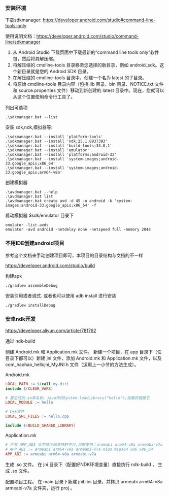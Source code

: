 
### 安装环境

下载sdkmanager: https://developer.android.com/studio#command-line-tools-only

使用说明文档：https://developer.android.com/studio/command-line/sdkmanager

1. 从 Android Studio 下载页面中下载最新的“command line tools only”软件包，然后将其解压缩。
2. 将解压缩的 cmdline-tools 目录移至您选择的新目录，例如 android_sdk。这个新目录就是您的 Android SDK 目录。
3. 在解压缩的 cmdline-tools 目录中，创建一个名为 latest 的子目录。
4. 将原始 cmdline-tools 目录内容（包括 lib 目录、bin 目录、NOTICE.txt 文件和 source.properties 文件）移动到新创建的 latest 目录中。现在，您就可以从这个位置使用命令行工具了。


列出可选项
```
.\sdkmanager.bat --list
```

安装 sdk,ndk,模拟器等:
```
.\sdkmanager.bat --install 'platform-tools'
.\sdkmanager.bat --install 'ndk;25.1.8937393'
.\sdkmanager.bat --install 'build-tools;33.0.1'
.\sdkmanager.bat --install 'emulator'
.\sdkmanager.bat --install 'platforms;android-33'
.\sdkmanager.bat --install 'system-images;android-33;google_apis;x86_64'
.\sdkmanager.bat --install 'system-images;android-33;google_apis;arm64-v8a'
```

创建模拟器
```
.\avdmanager.bat --help
.\avdmanager.bat list
.\avdmanager.bat create avd -d 45 -n android -k 'system-images;android-33;google_apis;x86_64' -f
```

启动模拟器 $sdk/emulator 目录下
```
emulator -list-avds
emulator -avd android -netdelay none -netspeed full -memory 2048
```

### 不用IDE创建android项目

参考这个文档来手动创建项目即可，本项目的目录结构与文档的不一样

https://developer.android.com/studio/build


构建apk
```sh
./gradlew assembleDebug
```

安装引用或者调式. 或者也可以使用 adb install 进行安装
```
./gradlew installDebug
```

### 安卓ndk开发

https://developer.aliyun.com/article/781762

通过 ndk-build

创建 Android.mk 和 Application.mk 文件。
新建一个项目，在 app 目录下（任目录下都可以）新建 jni 文件，添加 Android.mk 和 Application.mk 文件，以及 com_haohao_hellojni_MyJNI.h 文件（运用上一小节的方法生成）。

Android.mk
```Makefile
LOCAL_PATH := $(call my-dir)
include $(CLEAR_VARS)

# 要生成的.so库名称。java代码System.loadLibrary("hello");加载的就是它
LOCAL_MODULE := hello

# C++文件
LOCAL_SRC_FILES := hello.cpp

include $(BUILD_SHARED_LIBRARY)
```

Application.mk
```Makefile
# 不写 APP_ABI 会生成全部支持的平台,目前支持：armeabi arm64-v8a armeabi-v7a
# APP_ABI := armeabi arm64-v8a armeabi-v7a mips mips64 x86 x86_64
APP_ABI := armeabi arm64-v8a armeabi-v7a
```


生成 .so 文件。
在 jni 目录下（配置好NDK环境变量）直接执行 ndk-build ， 生成 .so 文件。


配置项目工程。
在 main 目录下新建 jniLibs 目录，并拷贝 armeabi arm64-v8a armeabi-v7a 文件夹，运行 proj 。
